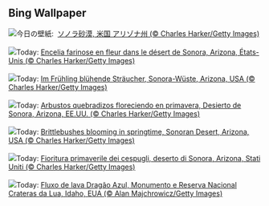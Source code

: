 ## Bing Wallpaper
![](https://www.bing.com/th?id=OHR.SonoranSpring_JA-JP1708087750_UHD.jpg&w=1000)今日の壁紙: &nbsp;[ソノラ砂漠, 米国 アリゾナ州 (© Charles Harker/Getty Images)](https://www.bing.com/th?id=OHR.SonoranSpring_JA-JP1708087750_UHD.jpg)
<br><br/>
![](https://www.bing.com/th?id=OHR.SonoranSpring_FR-FR5225084633_UHD.jpg&w=1000)Today: [Encelia farinose en fleur dans le désert de Sonora, Arizona, États-Unis (© Charles Harker/Getty Images)](https://www.bing.com/th?id=OHR.SonoranSpring_FR-FR5225084633_UHD.jpg)
<br><br/>
![](https://www.bing.com/th?id=OHR.SonoranSpring_DE-DE9357801866_UHD.jpg&w=1000)Today: [Im Frühling blühende Sträucher, Sonora-Wüste, Arizona, USA (© Charles Harker/Getty Images)](https://www.bing.com/th?id=OHR.SonoranSpring_DE-DE9357801866_UHD.jpg)
<br><br/>
![](https://www.bing.com/th?id=OHR.SonoranSpring_ES-ES2911846610_UHD.jpg&w=1000)Today: [Arbustos quebradizos floreciendo en primavera, Desierto de Sonora, Arizona, EE.UU. (© Charles Harker/Getty Images)](https://www.bing.com/th?id=OHR.SonoranSpring_ES-ES2911846610_UHD.jpg)
<br><br/>
![](https://www.bing.com/th?id=OHR.SonoranSpring_EN-GB6882953741_UHD.jpg&w=1000)Today: [Brittlebushes blooming in springtime, Sonoran Desert, Arizona, USA (© Charles Harker/Getty Images)](https://www.bing.com/th?id=OHR.SonoranSpring_EN-GB6882953741_UHD.jpg)
<br><br/>
![](https://www.bing.com/th?id=OHR.SonoranSpring_IT-IT9351993894_UHD.jpg&w=1000)Today: [Fioritura primaverile dei cespugli, deserto di Sonora, Arizona, Stati Uniti (© Charles Harker/Getty Images)](https://www.bing.com/th?id=OHR.SonoranSpring_IT-IT9351993894_UHD.jpg)
<br><br/>
![](https://www.bing.com/th?id=OHR.CratersOfTheMoon_PT-BR6520589652_UHD.jpg&w=1000)Today: [Fluxo de lava Dragão Azul, Monumento e Reserva Nacional Crateras da Lua, Idaho, EUA (© Alan Majchrowicz/Getty Images)](https://www.bing.com/th?id=OHR.CratersOfTheMoon_PT-BR6520589652_UHD.jpg)
<br><br/>
